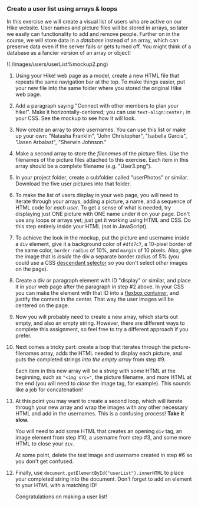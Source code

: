 ### Create a user list using arrays & loops

In this exercise we will create a visual list of users who are active on our Hike website. User names and picture files will be stored in arrays, so later we easily can functionality to add and remove people. Further on in the course, we will store data in a _database_ instead of an array, which can preserve data even if the server fails or gets turned off. You might think of a database as a fancier version of an array or object!

!(./images/users/userList%mockup2.png)

1. Using your Hike! web page as a model, create a new HTML file that repeats the same navigation bar at the top. To make things easier, put your new file into the same folder where you stored the original Hike web page.

2. Add a paragraph saying "Connect with other members to plan your hike!". Make it horizontally-centered; you can use `text-align:center;` in your CSS. See the mockup to see how it will look.

3. Now create an array to store usernames. You can use this list or make up your own: "Natasha Franklin", "John Christopher", "Isabella Garcia", "Jasen Arbalast", "Sherwin Johnson."

4. Make a second array to store the _filenames_ of the picture files. Use the filenames of the picture files attached to this exercise. Each item in this array should be a complete filename (e.g. "User3.png").

5. In your project folder, create a subfolder called "userPhotos" or similar. Download the five user pictures into that folder.

6. To make the list of users display in your web page, you will need to iterate through your arrays, adding a picture, a name, and a sequence of HTML code for _each user_. To get a sense of what is needed, try displaying just ONE picture with ONE name under it on your page. Don't use any loops or arrays yet; just get it working using HTML and CSS. Do this step entirely inside your HTML (not in JavaScript).

7. To achieve the look in the mockup, put the picture and username inside a `div` element, give it a background color of `#dfd7c7`, a 10-pixel border of the same color, `border-radius` of 10%, and `margin` of 10 pixels. Also, give the image that is _inside_ the div a separate border radius of 5% (you could use a CSS [descendant selector](https://www.w3schools.com/css/css_combinators.asp) so you don't select _other_ images on the page).

8. Create a div or paragraph element with ID "display" or similar, and place it in your web page after the paragraph in step #2 above. In your CSS you can make the element with that ID into a [flexbox container](https://css-tricks.com/snippets/css/a-guide-to-flexbox/), and justify the content in the center. That way the user images will be centered on the page.

9. Now you will probably need to create a new array, which starts out empty, and also an empty string. However, there are different ways to complete this assignment, so feel free to try a different approach if you prefer.

10. Next comes a tricky part: create a loop that iterates through the picture-filenames array, adds the HTML needed to display each picture, and puts the completed strings _into the empty array_ from step #9. 

    Each item in this new array will be a _string_ with some HTML at the beginning, such as `"<img src="`, the picture filename, and more HTML at the end (you will need to _close_ the image tag, for example).  This sounds like a job for concatenation!

11. At this point you may want to create a second loop, which will iterate through your new array and wrap the images with any other necessary HTML and add in the usernames.  This is a confusing process!  **Take it slow.** 

    You will need to add some HTML that creates an opening `div` tag, an image element from step #10, a username from step #3, and some more HTML to close your `div`.  

    At some point, delete the test image and username created in step #6 so you don't get confused.

12. Finally, use `document.getElementById("userList").innerHTML` to place your completed string into the document.  Don't forget to add an element to your HTML with a matching ID! 

    Congratulations on making a user list!
